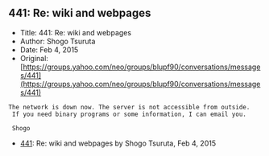 ## 441: Re: wiki and webpages

- Title: 441: Re: wiki and webpages
- Author: Shogo Tsuruta
- Date: Feb 4, 2015
- Original: [https://groups.yahoo.com/neo/groups/blupf90/conversations/messages/441](https://groups.yahoo.com/neo/groups/blupf90/conversations/messages/441)

```
The network is down now. The server is not accessible from outside.
 If you need binary programs or some information, I can email you.

 Shogo
```

- [441](0441.md): Re: wiki and webpages by Shogo Tsuruta, Feb 4, 2015
